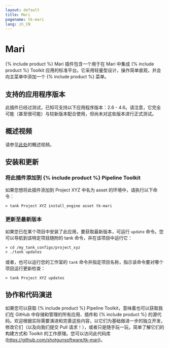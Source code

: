 ```yaml
---
layout: default
title: Mari
pagename: tk-mari
lang: zh_CN
---
```


# Mari

{% include product %} Mari 插件包含一个用于在 Mari 中集成 {% include product %} Toolkit 应用的标准平台。它采用轻量型设计，操作简单直观，并会向主菜单中添加一个 {% include product %} 菜单。

## 支持的应用程序版本

此插件已经过测试，已知可支持以下应用程序版本：2.6 - 4.6。请注意，它完全可能（甚至很可能）与较新版本配合使用，但尚未对这些版本进行正式测试。

## 概述视频

请参见[此处](https://youtu.be/xIP7ChBWzrY)的概述视频。

## 安装和更新

### 将此插件添加到 {% include product %} Pipeline Toolkit

如果您想将此插件添加到 Project XYZ 中名为 asset 的环境中，请执行以下命令：

```
> tank Project XYZ install_engine asset tk-mari
```

### 更新至最新版本

如果您已在某个项目中安装了此应用，要获取最新版本，可运行 `update` 命令。您可以导航到该特定项目随附的 tank 命令，并在该项目中运行它：

```
> cd /my_tank_configs/project_xyz
> ./tank updates
```

或者，也可以运行您的工作室的 `tank` 命令并指定项目名称，指示该命令要对哪个项目运行更新检查：

```
> tank Project XYZ updates
```

## 协作和代码演进

如果您可以获取 {% include product %} Pipeline Toolkit，意味着也可以获取我们在 GitHub 中存储和管理的所有应用、插件和 {% include product %} 的源代码。欢迎根据实际需要演进和完善这些内容，以它们为基础做进一步的独立开发，修改它们（以及向我们提交 Pull 请求！），或者只是随手玩一玩，简单了解它们的构建方式和 Toolkit 的工作原理。您可以访问此代码库 (https://github.com/shotgunsoftware/tk-mari)。





